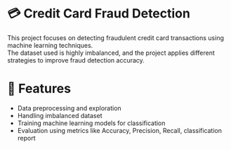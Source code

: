 
# 💳 Credit Card Fraud Detection

This project focuses on detecting fraudulent credit card transactions using machine learning techniques.  
The dataset used is highly imbalanced, and the project applies different strategies to improve fraud detection accuracy.

# 📌 Features
- Data preprocessing and exploration
- Handling imbalanced dataset
- Training machine learning models for classification
- Evaluation using metrics like Accuracy, Precision, Recall, classification report
